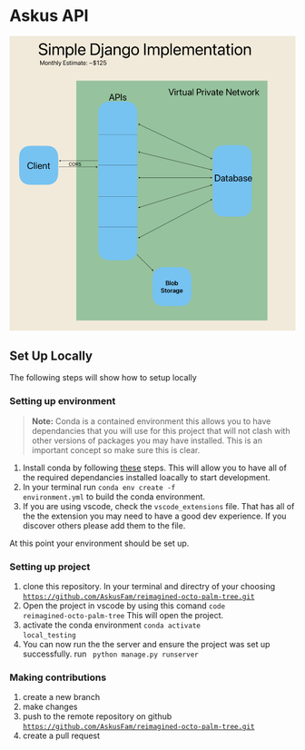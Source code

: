 # Askus API
![The backend diagram!](https://github.com/AskusFam/reimagined-octo-palm-tree/blob/main/img/Screenshot%202023-04-05%20at%206.47.50%20PM.png "backen diagram")
## Set Up Locally
The following steps will show how to setup locally

### Setting up environment
>**Note:** Conda is a contained environment this allows you to have dependancies that you will use for this project that will not clash with other versions of packages you may have installed. This is an important concept so make sure this is clear.
1. Install conda by following [these](https://conda.io/projects/conda/en/latest/user-guide/install/index.html) steps. This will allow you to have all of the required dependancies installed loacally to start development.
2. In your terminal run <code>conda env create -f environment.yml</code> to build the conda environment.
3. If you are using vscode, check the <code>vscode_extensions</code> file. That has all of the the extension you may need to have a good dev experience. If you discover others please add them to the file.

At this point your environment should be set up.

### Setting up project
1. clone this repository. In your terminal and directry of your choosing <code>https://github.com/AskusFam/reimagined-octo-palm-tree.git</code>
2. Open the project in vscode by using this comand <code>code reimagined-octo-palm-tree</code> This will open the project.
3. activate the conda environment <code>conda activate local_testing</code>
4. You can now run the the server and ensure the project was set up successfully. run <code> python manage.py runserver</code>

### Making contributions
1. create a new branch
2. make changes
3. push to the remote repository on github <code>https://github.com/AskusFam/reimagined-octo-palm-tree.git</code>
4. create a pull request

